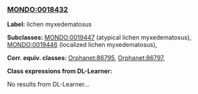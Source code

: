 
### [MONDO:0018432](http://purl.obolibrary.org/obo/MONDO_0018432)
**Label:** lichen myxedematosus

**Subclasses:** [MONDO:0019447](http://purl.obolibrary.org/obo/MONDO_0019447) (atypical lichen myxedematosus), [MONDO:0019446](http://purl.obolibrary.org/obo/MONDO_0019446) (localized lichen myxedematosus), 

**Corr. equiv. classes:** [Orphanet:86795](http://www.orpha.net/ORDO/Orphanet_86795), [Orphanet:86797](http://www.orpha.net/ORDO/Orphanet_86797), 

**Class expressions from DL-Learner:**

No results from DL-Learner...



